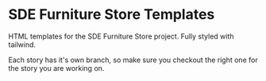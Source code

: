 # SDE Furniture Store Templates

HTML templates for the SDE Furniture Store project. Fully styled with tailwind.

Each story has it's own branch, so make sure you checkout the right one for the story you are working on.